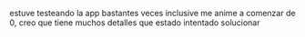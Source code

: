 estuve testeando la app bastantes veces inclusive me anime a comenzar de 0, creo que tiene muchos detalles que estado intentado solucionar
